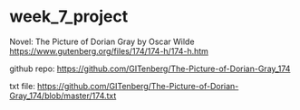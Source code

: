 # week_7_project


Novel: The Picture of Dorian Gray by Oscar Wilde
https://www.gutenberg.org/files/174/174-h/174-h.htm

github repo:
https://github.com/GITenberg/The-Picture-of-Dorian-Gray_174

txt file: https://github.com/GITenberg/The-Picture-of-Dorian-Gray_174/blob/master/174.txt


